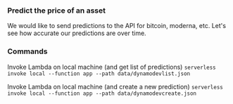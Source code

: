 ### Predict the price of an asset

We would like to send predictions to the API for bitcoin, moderna, etc.  Let's see how accurate our predictions are over time.
### Commands

Invoke Lambda on local machine (and get list of predictions)
`serverless invoke local --function app --path data/dynamodevlist.json`

Invoke Lambda on local machine (and create a new prediction)
`serverless invoke local --function app --path data/dynamodevcreate.json`
